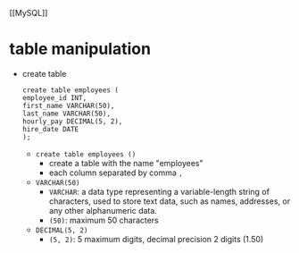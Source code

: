 [[MySQL]]

# table manipulation
- create table
	```mysql
	create table employees (
	employee_id INT,
	first_name VARCHAR(50),
	last_name VARCHAR(50),
	hourly_pay DECIMAL(5, 2),
	hire_date DATE 
	);
	```
	- `create table employees ()`
		- create a table with the name "employees"
		- each column separated by comma `,`
	- `VARCHAR(50)`
		- `VARCHAR`: a data type representing a variable-length string of characters, used to store text data, such as names, addresses, or any other alphanumeric data.
		- `(50)`: maximum 50 characters
	- `DECIMAL(5, 2)`
		- `(5, 2)`: 5 maximum digits, decimal precision 2 digits (1.50)